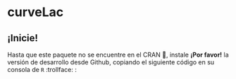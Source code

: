 # curveLac

## ¡Inicie!

Hasta que este paquete no se encuentre en el CRAN :hammer:, instale **¡Por favor!** la versión de desarrollo desde Github, copiando el siguiente código en su consola de `R` :trollface: :

